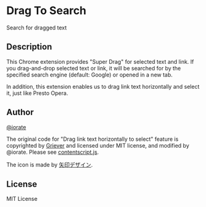 # Drag To Search
Search for dragged text

## Description
This Chrome extension provides "Super Drag" for selected text and link. If you drag-and-drop selected text or link, it will be searched for by the specified search engine (default: Google) or opened in a new tab.

In addition, this extension enables us to drag link text horizontally and select it, just like Presto Opera.

## Author
[@iorate](https://twitter.com/iorate)

The original code for "Drag link text horizontally to select" feature is copyrighted by [Griever](https://github.com/Griever) and licensed under MIT license, and modified by @iorate. Please see [contentscript.js](https://github.com/iorate/Drag-To-Search/blob/master/contentscript.js#L39).

The icon is made by [矢印デザイン](http://yajidesign.com/).

## License
MIT License
